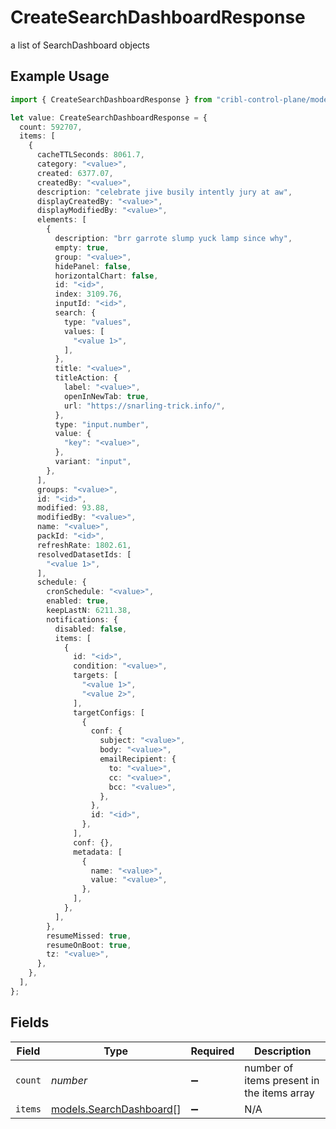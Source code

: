 # CreateSearchDashboardResponse

a list of SearchDashboard objects

## Example Usage

```typescript
import { CreateSearchDashboardResponse } from "cribl-control-plane/models/operations";

let value: CreateSearchDashboardResponse = {
  count: 592707,
  items: [
    {
      cacheTTLSeconds: 8061.7,
      category: "<value>",
      created: 6377.07,
      createdBy: "<value>",
      description: "celebrate jive busily intently jury at aw",
      displayCreatedBy: "<value>",
      displayModifiedBy: "<value>",
      elements: [
        {
          description: "brr garrote slump yuck lamp since why",
          empty: true,
          group: "<value>",
          hidePanel: false,
          horizontalChart: false,
          id: "<id>",
          index: 3109.76,
          inputId: "<id>",
          search: {
            type: "values",
            values: [
              "<value 1>",
            ],
          },
          title: "<value>",
          titleAction: {
            label: "<value>",
            openInNewTab: true,
            url: "https://snarling-trick.info/",
          },
          type: "input.number",
          value: {
            "key": "<value>",
          },
          variant: "input",
        },
      ],
      groups: "<value>",
      id: "<id>",
      modified: 93.88,
      modifiedBy: "<value>",
      name: "<value>",
      packId: "<id>",
      refreshRate: 1802.61,
      resolvedDatasetIds: [
        "<value 1>",
      ],
      schedule: {
        cronSchedule: "<value>",
        enabled: true,
        keepLastN: 6211.38,
        notifications: {
          disabled: false,
          items: [
            {
              id: "<id>",
              condition: "<value>",
              targets: [
                "<value 1>",
                "<value 2>",
              ],
              targetConfigs: [
                {
                  conf: {
                    subject: "<value>",
                    body: "<value>",
                    emailRecipient: {
                      to: "<value>",
                      cc: "<value>",
                      bcc: "<value>",
                    },
                  },
                  id: "<id>",
                },
              ],
              conf: {},
              metadata: [
                {
                  name: "<value>",
                  value: "<value>",
                },
              ],
            },
          ],
        },
        resumeMissed: true,
        resumeOnBoot: true,
        tz: "<value>",
      },
    },
  ],
};
```

## Fields

| Field                                                       | Type                                                        | Required                                                    | Description                                                 |
| ----------------------------------------------------------- | ----------------------------------------------------------- | ----------------------------------------------------------- | ----------------------------------------------------------- |
| `count`                                                     | *number*                                                    | :heavy_minus_sign:                                          | number of items present in the items array                  |
| `items`                                                     | [models.SearchDashboard](../../models/searchdashboard.md)[] | :heavy_minus_sign:                                          | N/A                                                         |